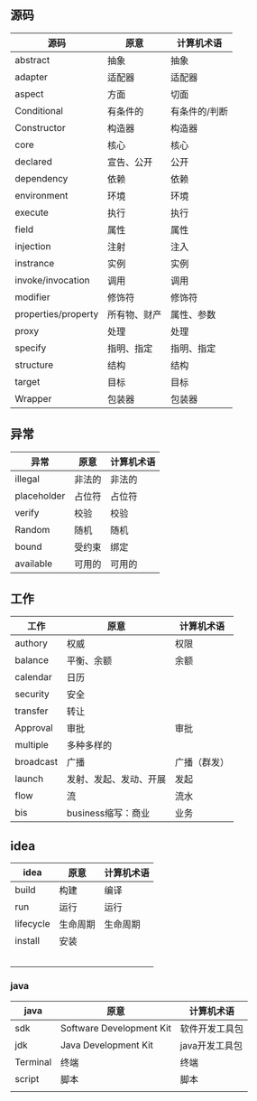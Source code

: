 ## 源码

| 源码                | 原意         | 计算机术语    |
| ------------------- | ------------ | ------------- |
| abstract            | 抽象         | 抽象          |
| adapter             | 适配器       | 适配器        |
| aspect              | 方面         | 切面          |
| Conditional         | 有条件的     | 有条件的/判断 |
| Constructor         | 构造器       | 构造器        |
| core                | 核心         | 核心          |
| declared            | 宣告、公开   | 公开          |
| dependency          | 依赖         | 依赖          |
| environment         | 环境         | 环境          |
| execute             | 执行         | 执行          |
| field               | 属性         | 属性          |
| injection           | 注射         | 注入          |
| instrance           | 实例         | 实例          |
| invoke/invocation   | 调用         | 调用          |
| modifier            | 修饰符       | 修饰符        |
| properties/property | 所有物、财产 | 属性、参数    |
| proxy               | 处理         | 处理          |
| specify             | 指明、指定   | 指明、指定    |
| structure           | 结构         | 结构          |
| target              | 目标         | 目标          |
| Wrapper             | 包装器       | 包装器        |
## 异常

| 异常        | 原意   | 计算机术语 |
| ----------- | ------ | ---------- |
| illegal     | 非法的 | 非法的     |
| placeholder | 占位符 | 占位符     |
| verify      | 校验   | 校验       |
| Random      | 随机   | 随机       |
| bound       | 受约束 | 绑定       |
| available   | 可用的 | 可用的     |

## 工作

| 工作      | 原意                   | 计算机术语   |
| --------- | ---------------------- | ------------ |
| authory   | 权威                   | 权限         |
| balance   | 平衡、余额             | 余额         |
| calendar  | 日历                   |              |
| security  | 安全                   |              |
| transfer  | 转让                   |              |
| Approval  | 审批                   | 审批         |
| multiple  | 多种多样的             |              |
| broadcast | 广播                   | 广播（群发） |
| launch    | 发射、发起、发动、开展 | 发起         |
| flow      | 流                     | 流水         |
| bis       | business缩写：商业     | 业务         |

## idea

| idea      | 原意     | 计算机术语 |
| --------- | -------- | ---------- |
| build     | 构建     | 编译       |
| run       | 运行     | 运行       |
| lifecycle | 生命周期 | 生命周期   |
| install   | 安装     |            |
|           |          |            |
|           |          |            |
|           |          |            |
|           |          |            |
|           |          |            |

### java

| java     | 原意                     | 计算机术语     |
| -------- | ------------------------ | -------------- |
| sdk      | Software Development Kit | 软件开发工具包 |
| jdk      | Java Development Kit     | java开发工具包 |
| Terminal | 终端                     | 终端           |
| script   | 脚本                     | 脚本           |
|          |                          |                |

















